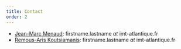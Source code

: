 ```yaml
---
title: Contact
order: 2
---
```


- [Jean-Marc Menaud](http://menaud.fr): firstname.lastname _at_ imt-atlantique.fr
- [Remous-Aris Koutsiamanis](https://ariskou.com): firstname.lastname _at_ imt-atlantique.fr
